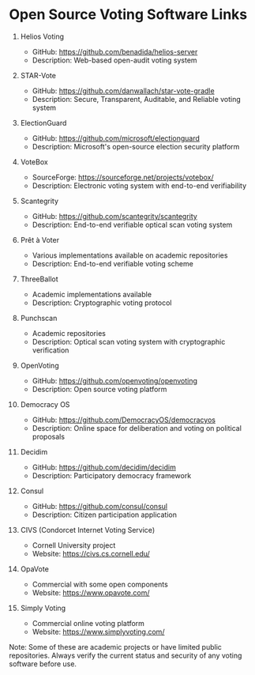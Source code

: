 Open Source Voting Software Links
=====================================

1. Helios Voting
   - GitHub: https://github.com/benadida/helios-server
   - Description: Web-based open-audit voting system

2. STAR-Vote
   - GitHub: https://github.com/danwallach/star-vote-gradle
   - Description: Secure, Transparent, Auditable, and Reliable voting system

3. ElectionGuard
   - GitHub: https://github.com/microsoft/electionguard
   - Description: Microsoft's open-source election security platform

4. VoteBox
   - SourceForge: https://sourceforge.net/projects/votebox/
   - Description: Electronic voting system with end-to-end verifiability

5. Scantegrity
   - GitHub: https://github.com/scantegrity/scantegrity
   - Description: End-to-end verifiable optical scan voting system

6. Prêt à Voter
   - Various implementations available on academic repositories
   - Description: End-to-end verifiable voting scheme

7. ThreeBallot
   - Academic implementations available
   - Description: Cryptographic voting protocol

8. Punchscan
   - Academic repositories
   - Description: Optical scan voting system with cryptographic verification

9. OpenVoting
   - GitHub: https://github.com/openvoting/openvoting
   - Description: Open source voting platform

10. Democracy OS
    - GitHub: https://github.com/DemocracyOS/democracyos
    - Description: Online space for deliberation and voting on political proposals

11. Decidim
    - GitHub: https://github.com/decidim/decidim
    - Description: Participatory democracy framework

12. Consul
    - GitHub: https://github.com/consul/consul
    - Description: Citizen participation application

13. CIVS (Condorcet Internet Voting Service)
    - Cornell University project
    - Website: https://civs.cs.cornell.edu/

14. OpaVote
    - Commercial with some open components
    - Website: https://www.opavote.com/

15. Simply Voting
    - Commercial online voting platform
    - Website: https://www.simplyvoting.com/

Note: Some of these are academic projects or have limited public repositories.
Always verify the current status and security of any voting software before use.